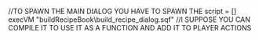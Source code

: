 //TO SPAWN THE MAIN DIALOG YOU HAVE TO SPAWN THE script = [] execVM "buildRecipeBook\build_recipe_dialog.sqf"
//I SUPPOSE YOU CAN COMPILE IT TO USE IT AS A FUNCTION AND ADD IT TO PLAYER ACTIONS